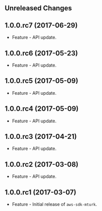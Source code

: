 Unreleased Changes
------------------

1.0.0.rc7 (2017-06-29)
------------------

* Feature - API update.

1.0.0.rc6 (2017-05-23)
------------------

* Feature - API update.

1.0.0.rc5 (2017-05-09)
------------------

* Feature - API update.

1.0.0.rc4 (2017-05-09)
------------------

* Feature - API update.

1.0.0.rc3 (2017-04-21)
------------------

* Feature - API update.

1.0.0.rc2 (2017-03-08)
------------------

* Feature - API update.

1.0.0.rc1 (2017-03-07)
------------------

* Feature - Initial release of `aws-sdk-mturk`.

